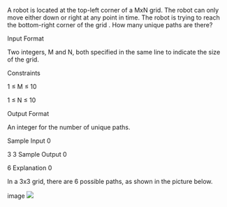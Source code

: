 A robot is located at the top-left corner of a MxN grid. The robot can only move either down or right at any point in time. The robot is trying to reach the bottom-right corner of the grid . How many unique paths are there?

Input Format

Two integers, M and N, both specified in the same line to indicate the size of the grid.

Constraints

1 ≤ M ≤ 10

1 ≤ N ≤ 10

Output Format

An integer for the number of unique paths.

Sample Input 0

3 3
Sample Output 0

6
Explanation 0

In a 3x3 grid, there are 6 possible paths, as shown in the picture below.

image
![](Screenshots-UI/Screen%20Shot%202020-07-13%20at%204.46.22%20PM.png)
